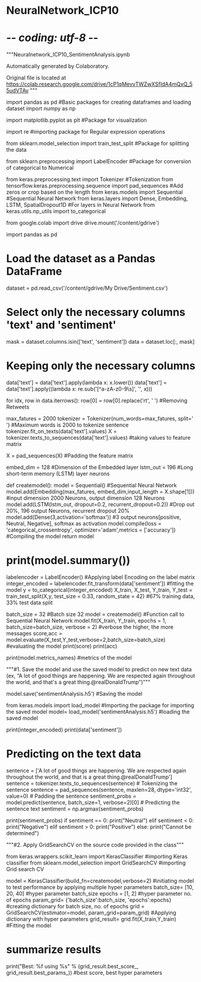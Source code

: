 # NeuralNetwork_ICP10
# -*- coding: utf-8 -*-
"""Neuralnetwork_ICP10_SentimentAnalysis.ipynb

Automatically generated by Colaboratory.

Original file is located at
    https://colab.research.google.com/drive/1cP1qMevvTWZwXSfIdA4mQxQ_55udVTAv
"""

import pandas as pd #Basic packages for creating dataframes and loading dataset
import numpy as np

import matplotlib.pyplot as plt #Package for visualization

import re #importing package for Regular expression operations

from sklearn.model_selection import train_test_split #Package for splitting the data

from sklearn.preprocessing import LabelEncoder #Package for conversion of categorical to Numerical

from keras.preprocessing.text import Tokenizer #Tokenization
from tensorflow.keras.preprocessing.sequence import pad_sequences #Add zeros or crop based on the length
from keras.models import Sequential #Sequential Neural Network
from keras.layers import Dense, Embedding, LSTM, SpatialDropout1D #For layers in Neural Network
from keras.utils.np_utils import to_categorical

from google.colab import drive 
drive.mount('/content/gdrive')

import pandas as pd

# Load the dataset as a Pandas DataFrame
dataset = pd.read_csv('/content/gdrive/My Drive/Sentiment.csv')

# Select only the necessary columns 'text' and 'sentiment'
mask = dataset.columns.isin(['text', 'sentiment'])
data = dataset.loc[:, mask]

# Keeping only the necessary columns

data['text'] = data['text'].apply(lambda x: x.lower())
data['text'] = data['text'].apply((lambda x: re.sub('[^a-zA-z0-9\s]', '', x)))

for idx, row in data.iterrows():
    row[0] = row[0].replace('rt', ' ') #Removing Retweets

max_fatures = 2000
tokenizer = Tokenizer(num_words=max_fatures, split=' ') #Maximum words is 2000 to tokenize sentence
tokenizer.fit_on_texts(data['text'].values) 
X = tokenizer.texts_to_sequences(data['text'].values) #taking values to feature matrix

X = pad_sequences(X) #Padding the feature matrix

embed_dim = 128 #Dimension of the Embedded layer
lstm_out = 196 #Long short-term memory (LSTM) layer neurons

def createmodel():
    model = Sequential() #Sequential Neural Network
    model.add(Embedding(max_fatures, embed_dim,input_length = X.shape[1])) #input dimension 2000 Neurons, output dimension 128 Neurons
    model.add(LSTM(lstm_out, dropout=0.2, recurrent_dropout=0.2)) #Drop out 20%, 196 output Neurons, recurrent dropout 20%
    model.add(Dense(3,activation='softmax')) #3 output neurons[positive, Neutral, Negative], softmax as activation
    model.compile(loss = 'categorical_crossentropy', optimizer='adam',metrics = ['accuracy']) #Compiling the model
    return model
# print(model.summary())

labelencoder = LabelEncoder() #Applying label Encoding on the label matrix
integer_encoded = labelencoder.fit_transform(data['sentiment']) #fitting the model
y = to_categorical(integer_encoded)
X_train, X_test, Y_train, Y_test = train_test_split(X,y, test_size = 0.33, random_state = 42) #67% training data, 33% test data split

batch_size = 32 #Batch size 32
model = createmodel() #Function call to Sequential Neural Network
model.fit(X_train, Y_train, epochs = 1, batch_size=batch_size, verbose = 2) #verbose the higher, the more messages
score,acc = model.evaluate(X_test,Y_test,verbose=2,batch_size=batch_size) #evaluating the model
print(score)
print(acc)

print(model.metrics_names) #metrics of the model

"""#1. Save the model and use the saved model to predict on new text data (ex, “A lot of good things are happening. We are respected again throughout the world, and that's a great thing.@realDonaldTrump”)"""

model.save('sentimentAnalysis.h5') #Saving the model

from keras.models import load_model #Importing the package for importing the saved model
model= load_model('sentimentAnalysis.h5') #loading the saved model

print(integer_encoded)
print(data['sentiment'])

# Predicting on the text data
sentence = ['A lot of good things are happening. We are respected again throughout the world, and that is a great thing.@realDonaldTrump']
sentence = tokenizer.texts_to_sequences(sentence) # Tokenizing the sentence
sentence = pad_sequences(sentence, maxlen=28, dtype='int32', value=0) # Padding the sentence
sentiment_probs = model.predict(sentence, batch_size=1, verbose=2)[0] # Predicting the sentence text
sentiment = np.argmax(sentiment_probs)

print(sentiment_probs)
if sentiment == 0:
    print("Neutral")
elif sentiment < 0:
    print("Negative")
elif sentiment > 0:
    print("Positive")
else:
    print("Cannot be determined")

"""#2. Apply GridSearchCV on the source code provided in the class"""

from keras.wrappers.scikit_learn import KerasClassifier #importing Keras classifier
from sklearn.model_selection import GridSearchCV #importing Grid search CV

model = KerasClassifier(build_fn=createmodel,verbose=2) #initiating model to test performance by applying multiple hyper parameters
batch_size= [10, 20, 40] #hyper parameter batch_size
epochs = [1, 2] #hyper parameter no. of epochs
param_grid= {'batch_size':batch_size, 'epochs':epochs} #creating dictionary for batch size, no. of epochs
grid  = GridSearchCV(estimator=model, param_grid=param_grid) #Applying dictionary with hyper parameters
grid_result= grid.fit(X_train,Y_train) #Fitting the model
# summarize results
print("Best: %f using %s" % (grid_result.best_score_, grid_result.best_params_)) #best score, best hyper parameters
